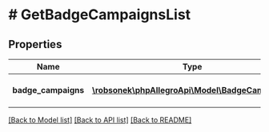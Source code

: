 # # GetBadgeCampaignsList

## Properties

Name | Type | Description | Notes
------------ | ------------- | ------------- | -------------
**badge_campaigns** | [**\robsonek\phpAllegroApi\Model\BadgeCampaign[]**](BadgeCampaign.md) | List of badge campaigns. |

[[Back to Model list]](../../README.md#models) [[Back to API list]](../../README.md#endpoints) [[Back to README]](../../README.md)
